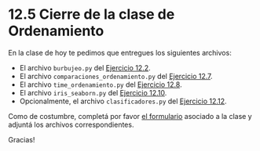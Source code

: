 # 12.5 Cierre de la clase de Ordenamiento

En la clase de hoy te pedimos que entregues los siguientes archivos:

* El archivo `burbujeo.py` del [Ejercicio 12.2](../12_Ordenamiento/02_Ordenamiento_sencillo.md#ejercicio-122-burbujeo).
* El archivo `comparaciones_ordenamiento.py` del [Ejercicio 12.7](../12_Ordenamiento/03_Divide_and_Conquer.md#ejercicio-127).
* El archivo `time_ordenamiento.py` del [Ejercicio 12.8](../12_Ordenamiento/03_Divide_and_Conquer.md#ejercicio-128).
* El archivo `iris_seaborn.py` del [Ejercicio 12.10](../12_Ordenamiento/04_introduccion_al_AA.md#ejercicio-1210-seaborn).
* Opcionalmente, el archivo `clasificadores.py` del [Ejercicio 12.12](../12_Ordenamiento/04_introduccion_al_AA.md#ejercicio-1212).

Como de costumbre, completá por favor [el formulario](https://docs.google.com/forms/d/1jAN__wRdzUsSBzoW8ngaM_Nh7yBSK1DMTYxbo1P-ZDM) asociado a la clase y adjuntá los archivos correspondientes.

Gracias!


